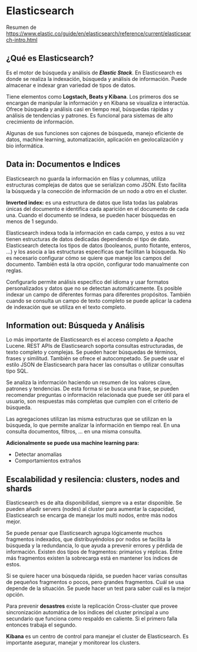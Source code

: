 # Elasticsearch

Resumen de <https://www.elastic.co/guide/en/elasticsearch/reference/current/elasticsearch-intro.html>

## ¿Qué es Elasticsearch?

Es el motor de búsqueda y análisis de ***Elastic Stack***. En Elasticsearch es donde se realiza la indexación, búsqueda y análisis de información. Puede almacenar e indexar gran variedad de tipos de datos.

Tiene elementos como **Logstach, Beats y Kibana**. Los primeros dos se encargan de manipular la información y en Kibana se visualiza e interactúa. Ofrece búsqueda y análisis casi en tiempo real, búsquedas rápidas y análisis de tendencias y patrones. Es funcional para sistemas de alto crecimiento de información.

Algunas de sus funciones son cajones de búsqueda, manejo eficiente de datos, machine learning, automatización, aplicación en geolocalización y bio informática.

## Data in: Documentos e Indices

Elasticsearch no guarda la información en filas y columnas, utiliza estructuras complejas de datos que se serializan como JSON. Esto facilita la búsqueda y la conección de información de un nodo a otro en el cluster. 

**Inverted index:** es una estructura de datos que lista todas las palabras únicas del documento e identifica cada aparición en el documento de cada una. Cuando el documento se indexa, se pueden hacer búsquedas en menos de 1 segundo.

Elasticsearch indexa toda la información en cada campo, y estos a su vez tienen estructuras de datos dedicadas dependiendo el tipo de dato. Elasticsearch detecta los tipos de datos (booleanos, punto flotante, enteros, ...) y los asocia a las estructuras específicas que facilitan la búsqueda. No es necesario configurar cómo se quiere que maneje los campos del documento. También está la otra opción, configurar todo manualmente con reglas.

Configurarlo permite análisis específico del idioma y usar formatos personalizados y datos que no se detectan automáticamente. Es posible indexar un campo de diferentes formas para diferentes propósitos. También cuando se consulta un campo de texto completo se puede aplicar la cadena de indexación que se utiliza en el texto completo.

## Information out: Búsqueda y Análisis

Lo más importante de Elasticsearch es el acceso completo a Apache Lucene. REST APIs de Elasticsearch soporta consultas estructuradas, de texto completo y complejas. Se pueden hacer búsquedas de términos, frases y similitud. También se ofrece el autocompetado. Se puede usar el estilo JSON de Elasticsearch para hacer las consultas o utilizar consultas tipo SQL.

Se analiza la información haciendo un resumen de los valores clave, patrones y tendencias. De esta forma si se busca una frase, se pueden recomendar preguntas o información relacionada que puede ser útil para el usuario, son respuestas más completas que cumplen con el criterio de búsqueda.

Las agregaciones utilizan las misma estructuras que se utilizan en la búsqueda, lo que permite analizar la información en tiempo real. En una consulta documentos, filtros, ... en una misma consulta. 

**Adicionalmente se puede usa machine learning para:**

- Detectar anomalías
- Comportamientos extraños

## Escalabilidad y resilencia: clusters, nodes and shards

Elasticsearch es de alta disponibilidad, siempre va a estar disponible. Se pueden añadir servers (nodes) al cluster para aumentar la capacidad, Elasticsearch se encarga de manejar los multi nodos, entre más nodos mejor.

Se puede pensar que Elasticsearch agrupa lógicamente muchos fragmentos indexados, que distribuyéndolos por nodos se facilita la búsqueda y la redundancia, lo que ayuda a prevenir errores y pérdida de información. Existen dos tipos de fragmentos: primarios y réplicas. Entre más fragmentos existen la sobrecarga está en mantener los índices de estos. 

Si se quiere hacer una búsqueda rápida, se pueden hacer varias consultas de pequeños fragmentos o pocos, pero grandes fragmentos. Cuál se usa depende de la situación. Se puede hacer un test para saber cuál es la mejor opción.

Para prevenir **desastres** existe la replicación Cross-cluster que provee sincronización automática de los índices del cluster principal a uno secundario que funciona como respaldo en caliente. Si el primero falla entonces trabaja el segundo.

**Kibana** es un centro de control para manejar el cluster de Elasticsearch. Es importante asegurar, manejar y monitorear los clusters.